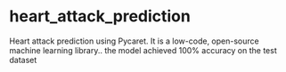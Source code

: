 # heart_attack_prediction
Heart attack prediction using Pycaret. It is a low-code, open-source machine learning library.. the model achieved 100% accuracy on the test dataset
